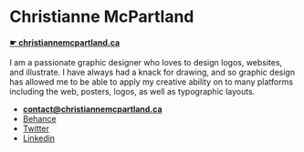 # Christianne McPartland

#### [☛ christiannemcpartland.ca](christiannemcpartland.ca)

I am a passionate graphic designer who loves to design logos, websites, and illustrate. I have always had a knack for drawing, and so graphic design has allowed me to be able to apply my creative ability on to many platforms including the web, posters, logos, as well as typographic layouts.

- **[contact@christiannemcpartland.ca](mailto:contact@christiannemcpartland.ca)**
- [Behance](https://www.behance.net/mcpa002370c5)
- [Twitter](https://twitter.com/katzdoe)
- [Linkedin](https://ca.linkedin.com/in/christiannem)


